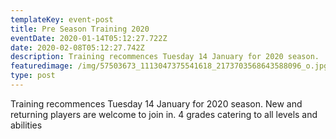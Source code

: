 ```yaml
---
templateKey: event-post
title: Pre Season Training 2020
eventDate: 2020-01-14T05:12:27.722Z
date: 2020-02-08T05:12:27.742Z
description: Training recommences Tuesday 14 January for 2020 season.
featuredimage: /img/57503673_1113047375541618_2173703568643588096_o.jpg
type: post
---
```

Training recommences Tuesday 14 January for 2020 season. New and returning players are welcome to join in. 4 grades catering to all levels and abilities
